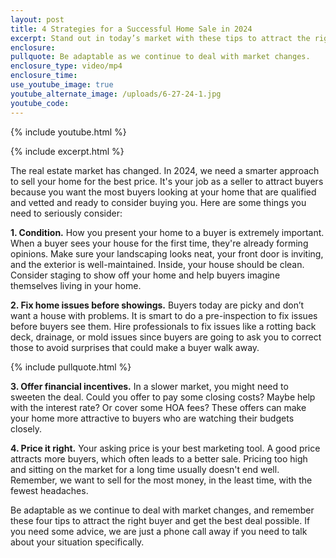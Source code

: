 ```yaml
---
layout: post
title: 4 Strategies for a Successful Home Sale in 2024
excerpt: Stand out in today’s market with these tips to attract the right buyers.
enclosure:
pullquote: Be adaptable as we continue to deal with market changes.
enclosure_type: video/mp4
enclosure_time:
use_youtube_image: true
youtube_alternate_image: /uploads/6-27-24-1.jpg
youtube_code:
---
```

{% include youtube.html %}

{% include excerpt.html %}

The real estate market has changed. In 2024, we need a smarter approach to sell your home for the best price. It's your job as a seller to attract buyers because you want the most buyers looking at your home that are qualified and vetted and ready to consider buying you. Here are some things you need to seriously consider:

**1\. Condition.** How you present your home to a buyer is extremely important. When a buyer sees your house for the first time, they're already forming opinions. Make sure your landscaping looks neat, your front door is inviting, and the exterior is well-maintained. Inside, your house should be clean. Consider staging to show off your home and help buyers imagine themselves living in your home.

**2\. Fix home issues before showings.** Buyers today are picky and don’t want a house with problems. It is smart to do a pre-inspection to fix issues before buyers see them. Hire professionals to fix issues like a rotting back deck, drainage, or mold issues since buyers are going to ask you to correct those to avoid surprises that could make a buyer walk away.

{% include pullquote.html %}

**3\. Offer financial incentives.** In a slower market, you might need to sweeten the deal. Could you offer to pay some closing costs? Maybe help with the interest rate? Or cover some HOA fees? These offers can make your home more attractive to buyers who are watching their budgets closely.

**4\. Price it right.** Your asking price is your best marketing tool. A good price attracts more buyers, which often leads to a better sale. Pricing too high and sitting on the market for a long time usually doesn't end well. Remember, we want to sell for the most money, in the least time, with the fewest headaches.

Be adaptable as we continue to deal with market changes, and remember these four tips to attract the right buyer and get the best deal possible. If you need some advice, we are just a phone call away if you need to talk about your situation specifically.

<br>